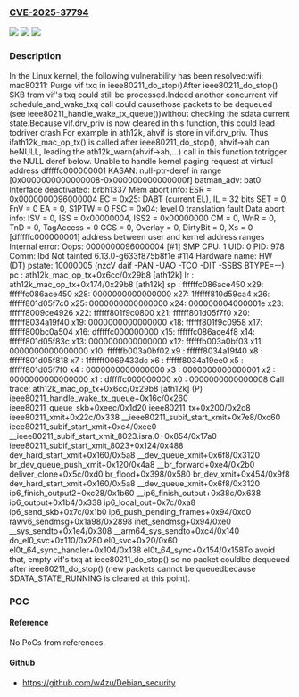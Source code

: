 ### [CVE-2025-37794](https://cve.mitre.org/cgi-bin/cvename.cgi?name=CVE-2025-37794)
![](https://img.shields.io/static/v1?label=Product&message=Linux&color=blue)
![](https://img.shields.io/static/v1?label=Version&message=ba8c3d6f16a1f9305c23ac1d2fd3992508c5ac03%3C%20929ec2c9ad34248ef625e137b6118b6e965797d9%20&color=brighgreen)
![](https://img.shields.io/static/v1?label=Vulnerability&message=n%2Fa&color=brighgreen)

### Description

In the Linux kernel, the following vulnerability has been resolved:wifi: mac80211: Purge vif txq in ieee80211_do_stop()After ieee80211_do_stop() SKB from vif's txq could still be processed.Indeed another concurrent vif schedule_and_wake_txq call could causethose packets to be dequeued (see ieee80211_handle_wake_tx_queue())without checking the sdata current state.Because vif.drv_priv is now cleared in this function, this could lead todriver crash.For example in ath12k, ahvif is store in vif.drv_priv. Thus ifath12k_mac_op_tx() is called after ieee80211_do_stop(), ahvif->ah can beNULL, leading the ath12k_warn(ahvif->ah,...) call in this function totrigger the NULL deref below.  Unable to handle kernel paging request at virtual address dfffffc000000001  KASAN: null-ptr-deref in range [0x0000000000000008-0x000000000000000f]  batman_adv: bat0: Interface deactivated: brbh1337  Mem abort info:    ESR = 0x0000000096000004    EC = 0x25: DABT (current EL), IL = 32 bits    SET = 0, FnV = 0    EA = 0, S1PTW = 0    FSC = 0x04: level 0 translation fault  Data abort info:    ISV = 0, ISS = 0x00000004, ISS2 = 0x00000000    CM = 0, WnR = 0, TnD = 0, TagAccess = 0    GCS = 0, Overlay = 0, DirtyBit = 0, Xs = 0  [dfffffc000000001] address between user and kernel address ranges  Internal error: Oops: 0000000096000004 [#1] SMP  CPU: 1 UID: 0 PID: 978 Comm: lbd Not tainted 6.13.0-g633f875b8f1e #114  Hardware name: HW (DT)  pstate: 10000005 (nzcV daif -PAN -UAO -TCO -DIT -SSBS BTYPE=--)  pc : ath12k_mac_op_tx+0x6cc/0x29b8 [ath12k]  lr : ath12k_mac_op_tx+0x174/0x29b8 [ath12k]  sp : ffffffc086ace450  x29: ffffffc086ace450 x28: 0000000000000000 x27: 1ffffff810d59ca4  x26: ffffff801d05f7c0 x25: 0000000000000000 x24: 000000004000001e  x23: ffffff8009ce4926 x22: ffffff801f9c0800 x21: ffffff801d05f7f0  x20: ffffff8034a19f40 x19: 0000000000000000 x18: ffffff801f9c0958  x17: ffffff800bc0a504 x16: dfffffc000000000 x15: ffffffc086ace4f8  x14: ffffff801d05f83c x13: 0000000000000000 x12: ffffffb003a0bf03  x11: 0000000000000000 x10: ffffffb003a0bf02 x9 : ffffff8034a19f40  x8 : ffffff801d05f818 x7 : 1ffffff0069433dc x6 : ffffff8034a19ee0  x5 : ffffff801d05f7f0 x4 : 0000000000000000 x3 : 0000000000000001  x2 : 0000000000000000 x1 : dfffffc000000000 x0 : 0000000000000008  Call trace:   ath12k_mac_op_tx+0x6cc/0x29b8 [ath12k] (P)   ieee80211_handle_wake_tx_queue+0x16c/0x260   ieee80211_queue_skb+0xeec/0x1d20   ieee80211_tx+0x200/0x2c8   ieee80211_xmit+0x22c/0x338   __ieee80211_subif_start_xmit+0x7e8/0xc60   ieee80211_subif_start_xmit+0xc4/0xee0   __ieee80211_subif_start_xmit_8023.isra.0+0x854/0x17a0   ieee80211_subif_start_xmit_8023+0x124/0x488   dev_hard_start_xmit+0x160/0x5a8   __dev_queue_xmit+0x6f8/0x3120   br_dev_queue_push_xmit+0x120/0x4a8   __br_forward+0xe4/0x2b0   deliver_clone+0x5c/0xd0   br_flood+0x398/0x580   br_dev_xmit+0x454/0x9f8   dev_hard_start_xmit+0x160/0x5a8   __dev_queue_xmit+0x6f8/0x3120   ip6_finish_output2+0xc28/0x1b60   __ip6_finish_output+0x38c/0x638   ip6_output+0x1b4/0x338   ip6_local_out+0x7c/0xa8   ip6_send_skb+0x7c/0x1b0   ip6_push_pending_frames+0x94/0xd0   rawv6_sendmsg+0x1a98/0x2898   inet_sendmsg+0x94/0xe0   __sys_sendto+0x1e4/0x308   __arm64_sys_sendto+0xc4/0x140   do_el0_svc+0x110/0x280   el0_svc+0x20/0x60   el0t_64_sync_handler+0x104/0x138   el0t_64_sync+0x154/0x158To avoid that, empty vif's txq at ieee80211_do_stop() so no packet couldbe dequeued after ieee80211_do_stop() (new packets cannot be queuedbecause SDATA_STATE_RUNNING is cleared at this point).

### POC

#### Reference
No PoCs from references.

#### Github
- https://github.com/w4zu/Debian_security

